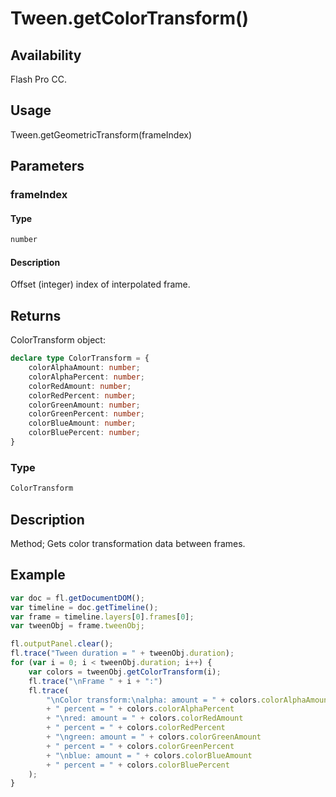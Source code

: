 # Tween.getColorTransform()

## Availability

Flash Pro CC.

## Usage

Tween.getGeometricTransform(frameIndex)

## Parameters

### **frameIndex**

#### Type

```typescript
number
```

#### Description

Offset (integer) index of interpolated frame.

## Returns

ColorTransform object:

```typescript
declare type ColorTransform = {
    colorAlphaAmount: number;
    colorAlphaPercent: number;
    colorRedAmount: number;
    colorRedPercent: number;
    colorGreenAmount: number;
    colorGreenPercent: number;
    colorBlueAmount: number;
    colorBluePercent: number;
}
```

### Type

```typescript
ColorTransform
```

## Description

Method; Gets color transformation data between frames.

## Example

```javascript
var doc = fl.getDocumentDOM();
var timeline = doc.getTimeline();
var frame = timeline.layers[0].frames[0];
var tweenObj = frame.tweenObj;

fl.outputPanel.clear();
fl.trace("Tween duration = " + tweenObj.duration);
for (var i = 0; i < tweenObj.duration; i++) {
    var colors = tweenObj.getColorTransform(i);
    fl.trace("\nFrame " + i + ":")
    fl.trace(
        "\nColor transform:\nalpha: amount = " + colors.colorAlphaAmount
        + " percent = " + colors.colorAlphaPercent
        + "\nred: amount = " + colors.colorRedAmount
        + " percent = " + colors.colorRedPercent
        + "\ngreen: amount = " + colors.colorGreenAmount
        + " percent = " + colors.colorGreenPercent
        + "\nblue: amount = " + colors.colorBlueAmount
        + " percent = " + colors.colorBluePercent
    );
}
```
